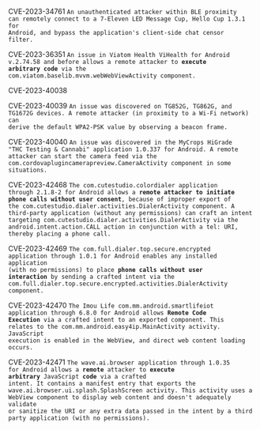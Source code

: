 
CVE-2023-34761
<code>An unauthenticated attacker within BLE proximity can remotely connect to a 7-Eleven LED Message Cup, Hello Cup 1.3.1 for Android, and bypass the application's client-side chat censor filter.</code>

CVE-2023-36351
<code>An issue in Viatom Health ViHealth for Android v.2.74.58 and before allows a remote attacker to **execute arbitrary code** via the com.viatom.baselib.mvvm.webWebViewActivity component.
</code>

CVE-2023-40038


CVE-2023-40039
<code>An issue was discovered on TG852G, TG862G, and TG1672G devices. A remote attacker (in proximity to a Wi-Fi network) can derive the default WPA2-PSK value by observing a beacon frame. </code>

CVE-2023-40040
<code>An issue was discovered in the MyCrops HiGrade "THC Testing & Cannabi" application 1.0.337 for Android. A remote attacker can start the camera feed via the com.cordovaplugincamerapreview.CameraActivity component in some situations.
</code>


CVE-2023-42468
<code>The com.cutestudio.colordialer application through 2.1.8-2 for Android allows a **remote attacker to initiate phone calls without user consent**, because of improper export of the com.cutestudio.dialer.activities.DialerActivity component.
A third-party application (without any permissions) can craft an intent targeting com.cutestudio.dialer.activities.DialerActivity via the android.intent.action.CALL action in conjunction with a tel: URI, thereby placing a phone call.</code>

CVE-2023-42469
<code>The com.full.dialer.top.secure.encrypted application through 1.0.1 for Android
 enables any installed application (with no permissions) to place
 **phone calls without user interaction** by sending a crafted intent via the
 com.full.dialer.top.secure.encrypted.activities.DialerActivity
 component.</code>

CVE-2023-42470
<code>The Imou Life com.mm.android.smartlifeiot application through 6.8.0 for Android allows **Remote Code Execution** via a crafted intent to an exported component. This relates to the com.mm.android.easy4ip.MainActivity activity. JavaScript execution is enabled in the WebView, and direct web content loading occurs.</code>


CVE-2023-42471
<code>The wave.ai.browser application through 1.0.35 for Android allows a **remote** attacker to **execute arbitrary** JavaScript **code** via a crafted intent.
It contains a manifest entry that exports the wave.ai.browser.ui.splash.SplashScreen activity.
This activity uses a WebView component to display web content and doesn't adequately validate or sanitize the URI or any extra data passed in the intent by a third party application (with no permissions).</code>
